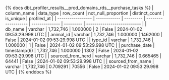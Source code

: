 {% docs dbt_profiler_results__prod_domains_rds__purchase_tasks  %}
| column_name       | data_type    | row_count | not_null_proportion | distinct_count | is_unique | profiled_at                 |
| ----------------- | ------------ | --------- | ------------------- | -------------- | --------- | --------------------------- |
| db_name           | varchar      | 1,732,746 |            1.000000 |              2 |     False | 2024-01-02 09:53:29.998 UTC |
| animal_id         | varchar      | 1,732,746 |            1.000000 |        1462000 |     False | 2024-01-02 09:53:29.998 UTC |
| type_id           | varchar      | 1,732,746 |            1.000000 |              1 |     False | 2024-01-02 09:53:29.998 UTC |
| purchase_date     | timestamp(6) | 1,732,746 |            1.000000 |           1302 |     False | 2024-01-02 09:53:29.998 UTC |
| sourced_from_herd | varchar      | 1,732,746 |            0.665465 |          64441 |     False | 2024-01-02 09:53:29.998 UTC |
| sourced_from_name | varchar      | 1,732,746 |            0.709291 |          70556 |     False | 2024-01-02 09:53:29.998 UTC |
{% enddocs %}
